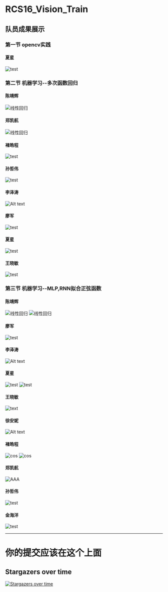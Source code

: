# RCS16_Vision_Train
## 队员成果展示
### 第一节 opencv实践
#### 夏星
![test](Xing_Xia/img/counters.png)

### 第二节 机器学习--多次函数回归

#### 陈靖辉
![线性回归](Jinghui_Chen/img/linear_regression.png)

#### 郑凯航
![线性回归](Kaihang_Zheng/img/regression.png)

#### 褚皓程
![test](HaoCheng_Chu/img/output.png)

#### 孙哲伟
![test](Zhewei_Sun/img/linear.png)

#### 李泽涛
![Alt text](Zetao_Li/img/line.png)

#### 廖军
![test](Jun_Liao/output.png)

#### 夏星
![test](Xing_Xia/img/back.png)

#### 王晓敏
![test](Xiaomin_Wang/img/pytorchim1.png)

### 第三节 机器学习--MLP,RNN拟合正弦函数

#### 陈靖辉
![线性回归](Jinghui_Chen/img/MLP_RNN_fits_sinusoidal_function.png)
![线性回归](Jinghui_Chen/img/MLP_RNN_fits_sinusoidal_function_2.png)

#### 廖军
![test](Jun_Liao/output1.png)

#### 李泽涛
![Alt text](Zetao_Li/img/sin.png)

#### 夏星
![test](Xing_Xia/img/2.1(1).png)
![test](Xing_Xia/img/2.2(2).png)

#### 王晓敏
![text](Xiaomin_Wang/img/pytorchim2.png)

#### 徐安妮
![Alt text](Anni_Xu/img/sinx2.png)

#### 褚皓程
![cos](HaoCheng_Chu/img/output1.png)
![cos](HaoCheng_Chu/img/output2.png)

#### 郑凯航
![AAA](Kaihang_Zheng/img/mlp.png)

#### 孙哲伟
![test](Zhewei_Sun/img/mlp.png)

#### 金海洋
![test](HaiYang_Jin/picture/JMA.PNG)

***    
# 你的提交应该在这个上面
## Stargazers over time

[![Stargazers over time](https://starchart.cc/zxyup/RCS16_Vision_Train.svg)](https://starchart.cc/zxyup/RCS16_Vision_Train)



